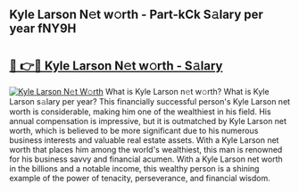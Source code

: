 ## Kyle Larson N𝚎t w𝚘rth - Part-kCk S𝚊lary per year fNY9H

# <h2><a href="http://gc0bwz.nevu.top/?p=Kyle+Larson">🔗 👉🔴 Kyle Larson N𝚎t w𝚘rth - S𝚊lary</a></h2>

[![Kyle Larson N𝚎t W𝚘rth](https://i.imgur.com/Oavwk0R.jpeg)](http://gc0bwz.nevu.top/?p=Kyle+Larson)
What is Kyle Larson n𝚎t w𝚘rth? What is Kyle Larson s𝚊lary per year?
This financially successful person's Kyle Larson net worth is considerable, making him one of the wealthiest in his field. His annual compensation is impressive, but it is outmatched by Kyle Larson net worth, which is believed to be more significant due to his numerous business interests and valuable real estate assets. With a Kyle Larson net worth that places him among the world's wealthiest, this man is renowned for his business savvy and financial acumen. With a Kyle Larson net worth in the billions and a notable income, this wealthy person is a shining example of the power of tenacity, perseverance, and financial wisdom.
